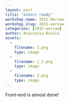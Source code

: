 ```yaml
---
layout: post
title: "almost ready"
workshop_name: 2015 Warsaw
workshop_slug: 2015-warsaw
categories: [2015-warsaw]
author: Anastasia Buialo
assets:
  -
    filename: 3.png
    type: image
  -
    filename: 1_1.png
    type: image
  -
    filename: 2.png
    type: image
---
```

Front-end is almost done! 
